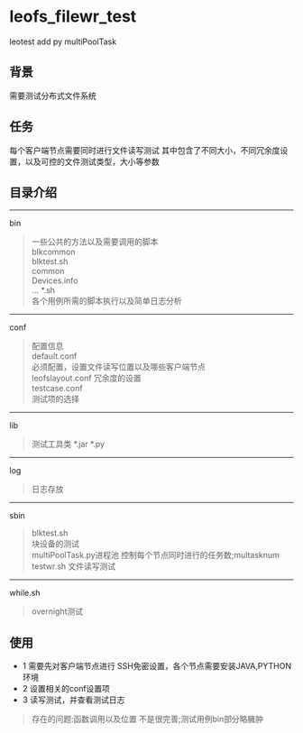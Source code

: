 # leofs_filewr_test
leotest add py multiPoolTask
## 背景
需要测试分布式文件系统
## 任务
每个客户端节点需要同时进行文件读写测试
其中包含了不同大小，不同冗余度设置，以及可控的文件测试类型，大小等参数
## 目录介绍
***
 bin    
> 一些公共的方法以及需要调用的脚本  
blkcommon  
blktest.sh  
common  
Devices.info  
... *.sh  
>各个用例所需的脚本执行以及简单日志分析
***
conf        
>配置信息    
 default.conf  	 
>必须配置，设置文件读写位置以及哪些客户端节点  
 leofslayout.conf 冗余度的设置  
testcase.conf    			
>测试项的选择  
***
 lib		
>测试工具类 
 *.jar  *.py 
 ***
log			
>日志存放  
***
sbin  
>blktest.sh			
块设备的测试  
>multiPoolTask.py进程池 控制每个节点同时进行的任务数;multasknum  
testwr.sh 文件读写测试
***
 while.sh	
> overnight测试

## 使用
* 1	需要先对客户端节点进行 SSH免密设置，各个节点需要安装JAVA,PYTHON环境
* 2	设置相关的conf设置项
* 3	读写测试，并查看测试日志

 >存在的问题:函数调用以及位置 不是很完善;测试用例bin部分略臃肿

